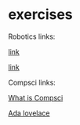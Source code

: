 # exercises

Robotics links:

[link](https://github.com/louvrmat000/exercises/blob/master/What%20is%20robotics-%20What%20is%20a%20robot.md)

[link](https://github.com/louvrmat000/exercises/blob/master/people%20of%20interest.md)

Compsci links:

[What is Compsci](https://github.com/louvrmat000/exercises/blob/master/What%20is%20Compsci.md)

[Ada lovelace](https://github.com/louvrmat000/exercises/blob/master/ADA%20lovelace.md)

